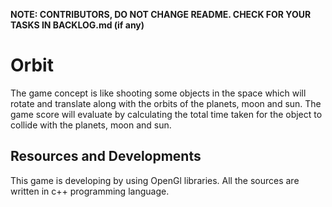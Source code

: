 **NOTE: CONTRIBUTORS, DO NOT CHANGE README. CHECK FOR YOUR TASKS IN BACKLOG.md (if any)**

# Orbit

The  game concept is like shooting some objects in the space which will rotate and translate along with the orbits of the planets, moon and sun. The game score will evaluate by calculating the total time taken for the object to collide with the planets, moon and sun.

## Resources and Developments

This game is developing by using OpenGl libraries. All the sources are written in c++ programming language.
